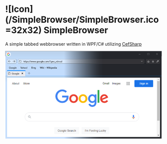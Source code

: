 # ![Icon](/SimpleBrowser/SimpleBrowser.ico =32x32) SimpleBrowser

A simple tabbed webbrowser written in WPF/C# utilizing [CefSharp](https://github.com/cefsharp/CefSharp)

![Screenshot](/Screenshot.png)

